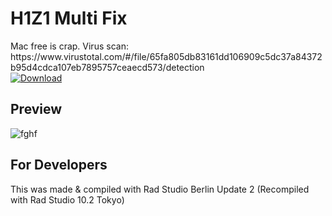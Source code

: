<h1>H1Z1 Multi Fix</h1>
Mac free is crap. Virus scan: https://www.virustotal.com/#/file/65fa805db83161dd106909c5dc37a84372b95d4cdca107eb7895757ceaecd573/detection
<br/>
<a href="https://github.com/Inforcer25/h1z1-multi-fix/raw/master/H1Z1%20Multi%20Fix.exe">
  <img src="http://i.imgur.com/qoGP19r.png" alt="Download">
</a>

<h2>Preview</h2> 

![fghf](http://i.imgur.com/qyo9OFd.png "Preview")

<h2>For Developers</h2>
This was made & compiled with Rad Studio Berlin Update 2 (Recompiled with Rad Studio 10.2 Tokyo)
